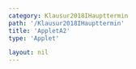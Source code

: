 ```yaml
---
category: Klausur2018IHaupttermin
path: '/Klausur2018IHaupttermin'
title: 'AppletA2'
type: 'Applet'

layout: nil
---
```

<script type="text/javascript" src="{{ site.jsxurl }}/jsxgraphcore.js"></script>
<link type="text/css" href="https://cdnjs.cloudflare.com/ajax/libs/jsxgraph/0.99.6/jsxgraph.css"><link rel="stylesheet" type="text/css" href="{{ site.jsxurl }}/jsxgraph.css" />
<div id="JXG1e7c46d7-4a-4760-98ec-967a085ad2c4" class="jxgbox" style="width:500px; height:500px">
<script type="text/javascript">
(function(){

var board = JXG.JSXGraph.initBoard('1e7c46d7-4a-4760-98ec-967a085ad2c4', {
                boundingbox: [-10, 10, 10, -10],
                showFullscreen: true, axis: false
                
            });
 var C = board.create('point', [1.76+4,1.76-4], {fixed:true, name:'C'});

var B = board.create('point', [-1.76+4,-1.76-4], {fixed:true, name:'B'});

var M = board.create('point', [4,-4], {name:'M', fixed:true});

var A = board.create('point', [-4,-4], {name:'A', fixed:true});

var D = board.create('point',[0,-4], {fixed:true});

var S = board.create('point',[0,4.5], {fixed:true, name:'S'});

var SD = board.create('line', [S,D], {straightFirst:false, straightLast:false});
var SB = board.create('line', [S,B], {straightFirst:false, straightLast:false});
var SC = board.create('line', [S,C], {straightFirst:false, straightLast:false});
var SM = board.create('line', [S,M], {straightFirst:false, straightLast:false});
var SA = board.create('line', [S,A], {straightFirst:false, straightLast:false});
var MA = board.create('line', [M,A], {straightFirst:false, straightLast:false});
var BA = board.create('line', [B,A], {straightFirst:false, straightLast:false});
var BC = board.create('line', [B,C], {straightFirst:false, straightLast:false});
var CA = board.create('line', [C,A], {straightFirst:false, straightLast:false});

var P = board.create('glider', [SD], {name:'P', color:'orange'});

var Pp = board.create('point', [15, function(){return P.Y()}], {visible:false});
var PNl= board.create('line', [Pp,P], {visible:false})

var N = board.create('intersection', [SM, PNl], {color:'green', name:'N'});

var Np = board.create('point', [function(){return N.X()+1.76}, function(){return N.Y()+1.76}], {visible:false});
var Nl = board.create('line', [Np,N], {visible:false})

var F = board.create('intersection', [Nl,SB], {color:'green', name:'F'});
var G = board.create('intersection', [Nl, SC], {color:'green', name:'G'});

var E = board.create('intersection', [SA, PNl], {color:'green', name:'E'});

var EN = board.create('line', [E,N], {color:'green' ,straightFirst:false, straightLast:false});

var EF = board.create('line', [E,F], {color:'green' ,straightFirst:false, straightLast:false});

var EG = board.create('line', [E,G], {color:'green' ,straightFirst:false, straightLast:false});

var GF = board.create('line', [G,F], {color:'green' ,straightFirst:false, straightLast:false});
var phi = board.create('angle', [D,A,P], {fontsize:13, radius:2,name:'&phi;'});
board.create('polygon', [E,F,G,D]);
board.create('polygon', [D,F,G,E]);

board.create('text', [-4,9,'M I 2018 HT A 2'], {fontsize: 18, fixed:true});
board.create('text', [-9.5, 8, 'MAC = 32,01°'], {fontsize: 18, fixed:true});
board.create('text', [-9.5,7,function(){return '&phi; = '+Math.round(100*(phi.Value()*180/Math.PI))/100+'°'}], {fontsize: 18, fixed:true});
board.create('text', [-9.5,6, function(){return '|<span style="border-top:1px solid">DP</span>| = '+Math.round(100*P.Y()+4)/100+' LE'}], {fontsize: 18, fixed:true});
board.create('text', [-9.5,5, function(){return '|<span style="border-top:1px solid">EN</span>| = '+Math.round(100*(E.X()*-1)+N.X())/100+' LE'}], {fontsize: 18, fixed:true});
})();
  
  </script>
  </div>
